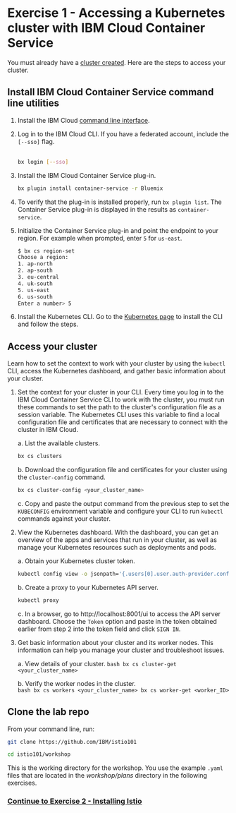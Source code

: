 # Exercise 1 - Accessing a Kubernetes cluster with IBM Cloud Container Service

You must already have a [cluster created](https://console.bluemix.net/docs/containers/container_index.html#container_index). Here are the steps to access your cluster.

## Install IBM Cloud Container Service command line utilities

1. Install the IBM Cloud [command line interface](https://clis.ng.bluemix.net/ui/home.html).

2.  Log in to the IBM Cloud CLI. If you have a federated account, include the `[--sso]` flag.   
    
    ```bash
    bx login [--sso]
    ```

3.  Install the IBM Cloud Container Service plug-in.
    ```bash
    bx plugin install container-service -r Bluemix
    ```

4. To verify that the plug-in is installed properly, run `bx plugin list`. The Container Service plug-in is displayed in the results as `container-service`.

5.  Initialize the Container Service plug-in and point the endpoint to your region. For example when prompted, enter `5` for `us-east`.   
    ```bash
    $ bx cs region-set
    Choose a region:
    1. ap-north
    2. ap-south
    3. eu-central
    4. uk-south
    5. us-east
    6. us-south
    Enter a number> 5
    ```
    
6. Install the Kubernetes CLI. Go to the [Kubernetes page](https://kubernetes.io/docs/tasks/tools/install-kubectl/#install-kubectl-binary-via-curl) to install the CLI and follow the steps.


## Access your cluster
Learn how to set the context to work with your cluster by using the `kubectl` CLI, access the Kubernetes dashboard, and gather basic information about your cluster.

1.  Set the context for your cluster in your CLI. Every time you log in to the IBM Cloud Container Service CLI to work with the cluster, you must run these commands to set the path to the cluster's configuration file as a session variable. The Kubernetes CLI uses this variable to find a local configuration file and certificates that are necessary to connect with the cluster in IBM Cloud.

    a. List the available clusters.
    
    ```bash
    bx cs clusters
    ```
    
    b. Download the configuration file and certificates for your cluster using the `cluster-config` command.
    
    ```bash
    bx cs cluster-config <your_cluster_name>
    ```
    
    c. Copy and paste the output command from the previous step to set the `KUBECONFIG` environment variable and configure your CLI to run `kubectl` commands against your cluster.

2.  View the Kubernetes dashboard. With the dashboard, you can get an overview of the apps and services that run in your cluster, as well as manage your Kubernetes resources such as deployments and pods.

    a.  Obtain your Kubernetes cluster token.

    ```bash
    kubectl config view -o jsonpath='{.users[0].user.auth-provider.config.id-token}{"\n"}'
    ```

    b.  Create a proxy to your Kubernetes API server.

    ```bash
    kubectl proxy
    ```
    
    c.  In a browser, go to http://localhost:8001/ui to access the API server dashboard.   Choose the `Token` option and paste in the token obtained earlier from step 2 into the token field and click `SIGN IN`.

3.  Get basic information about your cluster and its worker nodes. This information can help you manage your cluster and troubleshoot issues.

    a.  View details of your cluster.
        ```bash
        bx cs cluster-get <your_cluster_name>
        ```

    b.  Verify the worker nodes in the cluster.   
        ```bash
        bx cs workers <your_cluster_name>
        bx cs worker-get <worker_ID>
        ```
    
## Clone the lab repo

From your command line, run:
   
```bash   
git clone https://github.com/IBM/istio101

cd istio101/workshop
```

This is the working directory for the workshop. You use the example `.yaml` files that are located in the _workshop/plans_ directory in the following exercises.

### [Continue to Exercise 2 - Installing Istio](../exercise-2/README.md)
